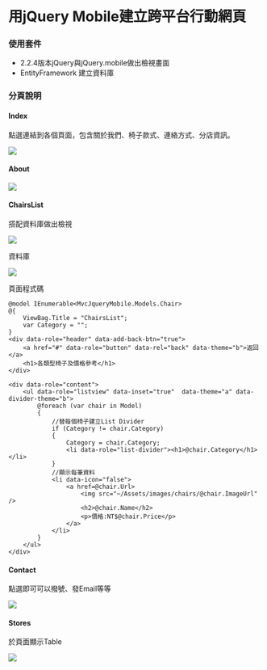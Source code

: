 # 用jQuery Mobile建立跨平台行動網頁 
### 使用套件
* 2.2.4版本jQuery與jQuery.mobile做出檢視畫面
* EntityFramework 建立資料庫


### 分頁說明
#### Index
點選連結到各個頁面，包含關於我們、椅子款式、連絡方式、分店資訊。<p>
![](https://hackmd.io/_uploads/rk6kJJvAn.png)

#### About
![](https://hackmd.io/_uploads/HkWZkkwCn.png)

#### ChairsList
搭配資料庫做出檢視<p>
![](https://hackmd.io/_uploads/SyQ8y1PAn.png)<p>
資料庫<p>
![](https://hackmd.io/_uploads/rJxLX1DCh.png)<p>
頁面程式碼
```
@model IEnumerable<MvcJqueryMobile.Models.Chair>
@{
    ViewBag.Title = "ChairsList";
    var Category = "";
}
<div data-role="header" data-add-back-btn="true">
    <a href="#" data-role="button" data-rel="back" data-theme="b">返回</a>
    <h1>各類型椅子及價格參考</h1>
</div>

<div data-role="content">
    <ul data-role="listview" data-inset="true"  data-theme="a" data-divider-theme="b">
        @foreach (var chair in Model)
        {
            //替每個椅子建立List Divider
            if (Category != chair.Category)
            {
                Category = chair.Category;
                <li data-role="list-divider"><h1>@chair.Category</h1></li>
            }
            //顯示每筆資料
            <li data-icon="false">
                <a href=@chair.Url>
                    <img src="~/Assets/images/chairs/@chair.ImageUrl" />
                    <h2>@chair.Name</h2>
                    <p>價格:NT$@chair.Price</p>
                </a>
            </li>
        }
    </ul>
</div>
```

#### Contact
點選即可可以撥號、發Email等等<p>
![](https://hackmd.io/_uploads/SkwI1JvAh.png)<p>

#### Stores
於頁面顯示Table<p>
![](https://hackmd.io/_uploads/HynIyJPRn.png)

